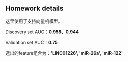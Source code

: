 ## Homework details

这里使用了支持向量机模型。



Discovery set AUC：**0.958、0.944**



Validation set AUC：**0.75**



选出的feature组合为：**'LINC01226', 'miR-26a', 'miR-122'**

